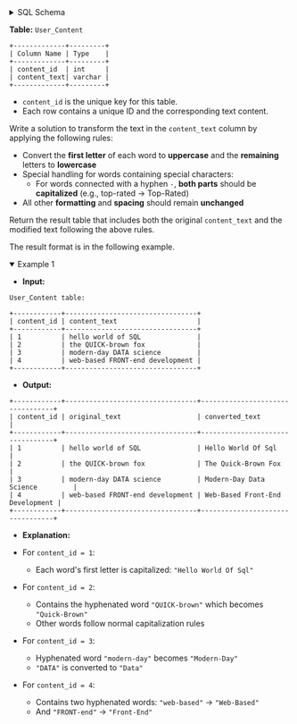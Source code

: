 <details>
<summary> SQL Schema</summary>

```sql
DROP TABLE IF EXISTS User_Content;

CREATE TABLE IF NOT EXISTS
  User_Content (content_id INT, content_text VARCHAR(255));

INSERT INTO
  User_Content (content_id, content_text)
VALUES
  ('1', 'hello world of SQL'),
  ('2', 'the QUICK-brown fox'),
  ('3', 'modern-day DATA science'),
  ('4', 'web-based FRONT-end development');
```

</details>

**Table:** `User_Content`

```
+-------------+---------+
| Column Name | Type    |
+-------------+---------+
| content_id  | int     |
| content_text| varchar |
+-------------+---------+
```

- `content_id` is the unique key for this table.
- Each row contains a unique ID and the corresponding text content.

Write a solution to transform the text in the `content_text` column by applying the following rules:

- Convert the **first letter** of each word to **uppercase** and the **remaining** letters to **lowercase**
- Special handling for words containing special characters:
  + For words connected with a hyphen `-`, **both parts** should be **capitalized** (e.g., top-rated → Top-Rated)
- All other **formatting** and **spacing** should remain **unchanged**

Return the result table that includes both the original `content_text` and the modified text following the above rules.

The result format is in the following example.

<details open>
<summary> Example 1</summary>

- **Input:** 

```
User_Content table:

+------------+---------------------------------+
| content_id | content_text                    |
+------------+---------------------------------+
| 1          | hello world of SQL              |
| 2          | the QUICK-brown fox             |
| 3          | modern-day DATA science         |
| 4          | web-based FRONT-end development |
+------------+---------------------------------+
```

- **Output:** 

```
+------------+---------------------------------+---------------------------------+
| content_id | original_text                   | converted_text                  |
+------------+---------------------------------+---------------------------------+
| 1          | hello world of SQL              | Hello World Of Sql              |
| 2          | the QUICK-brown fox             | The Quick-Brown Fox             |
| 3          | modern-day DATA science         | Modern-Day Data Science         |
| 4          | web-based FRONT-end development | Web-Based Front-End Development |
+------------+---------------------------------+---------------------------------+
```

- **Explanation:** 

- For `content_id = 1`:
  + Each word's first letter is capitalized: `"Hello World Of Sql"`
- For `content_id = 2`:
  + Contains the hyphenated word `"QUICK-brown"` which becomes `"Quick-Brown"`
  + Other words follow normal capitalization rules
- For `content_id = 3`:
  + Hyphenated word `"modern-day"` becomes `"Modern-Day"`
  + `"DATA"` is converted to `"Data"`
- For `content_id = 4`:
  + Contains two hyphenated words: `"web-based"` → `"Web-Based"`
  + And `"FRONT-end"` → `"Front-End"`

</details>
